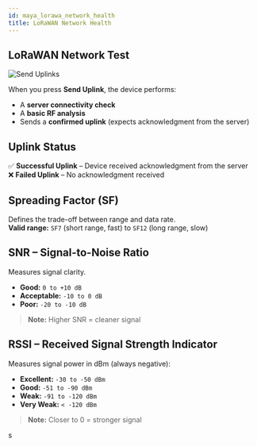```yaml
---
id: maya_lorawa_network_health
title: LoRaWAN Network Health
---
```


## LoRaWAN Network Test

![Send Uplinks](/img/lorawan/sensors/temperaturehumi/ping_test_lora_sensor.svg)

When you press **Send Uplink**, the device performs:

- A **server connectivity check**
- A **basic RF analysis**
- Sends a **confirmed uplink** (expects acknowledgment from the server)

## Uplink Status

✅  **Successful Uplink** – Device received acknowledgment from the server  
❌  **Failed Uplink** – No acknowledgment received

## Spreading Factor (SF)

Defines the trade-off between range and data rate.  
**Valid range:** `SF7` (short range, fast) to `SF12` (long range, slow)

## SNR – Signal-to-Noise Ratio

Measures signal clarity.

- **Good:** `0 to +10 dB`  
- **Acceptable:** `-10 to 0 dB`  
- **Poor:** `-20 to -10 dB`

> **Note:** Higher SNR = cleaner signal

## RSSI – Received Signal Strength Indicator

Measures signal power in dBm (always negative):

- **Excellent:** `-30 to -50 dBm`  
- **Good:** `-51 to -90 dBm`  
- **Weak:** `-91 to -120 dBm`  
- **Very Weak:** `< -120 dBm`

> **Note:** Closer to 0 = stronger signal


s